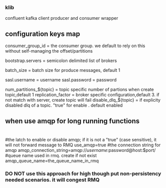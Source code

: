 ### klib
confluent kafka client producer and consumer wrapper

 

## configuration keys map
consumer_group_id  = the consumer group. we default to rely on this without self-managing the offset/partitions

bootstrap.servers = semicolon delimited list of brokers

batch_size  = batch size for produce messages, default 1

sasl.username  = username
sasl.password = password


num_partitions_${topic} = topic specific number of partions when create topic,default 1 
replication_factor = broker specific configuration,default 3. if not match with server, create topic will fail 
disable_dlq_${topic} = if explicity disabled dlq of a topic. "true" for enable . default enabled


## when use amqp for long running functions
#
#the latch to enable or disable amqp; if it is not a "true" (case sensitive), it will not forward message to RMQ
use_amqp=true
#the connection string for amqp
amqp_connection_string=amqp://$username:$password@host:$port/
#queue name used in rmq. create if not exist
amqp_queue_name=the_queue_name_in_rmq
### DO NOT use this approach for high though put non-persistency needed scenarios. it will congest RMQ
